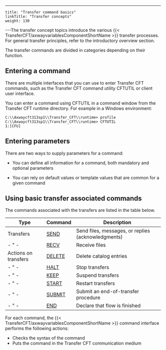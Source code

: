---
    title: "Transfer command basics"
    linkTitle: "Transfer concepts"
    weight: 130
---The transfer concept topics introduce the various {{< TransferCFT/axwayvariablesComponentShortName  >}} transfer
processes. For general transfer principles, refer to the introductory
overview section.

The transfer commands are
divided in categories depending on their function.

## Entering a command

There are multiple interfaces that you can use to enter Transfer CFT commands, such as the Transfer CFT command utility CFTUTIL or client user interface.

You can enter a command using CFTUTIL in a command window from the Transfer CFT runtime directory. For example in a Windows environment:

```
C:\\Axwaycft313sp1\\Transfer_CFT\\runtime> profile
C:\\Axwaycft313sp1\\Transfer_CFT\\runtime> CFTUTIL  
1:[CFU]
```

## Entering parameters

There are two ways to supply parameters for a command:

- You can define all information for a command, both mandatory and optional parameters

<!-- -->

- You can rely on default values or template values that are common for a given command

<span id="Transfer_associated_commands"></span>

## Using basic transfer associated commands

The commands associated with the transfers are listed in the table below.


| Type | Command | Description |
| --- | --- | --- |
| Transfers  | [SEND]()  | Send files, messages, or replies (acknowledgments)  |
| - " -  | [RECV]()  | Receive files  |
| Actions on transfers  | [DELETE](../../admin_intro/admin_commands_intro/delete_command) | Delete catalog entries  |
| - " -  | [HALT](../../c_intro_userinterfaces/about_cftutil/managing_transfer_states/halt_command) | Stop transfers  |
| - " -  | [KEEP](../../c_intro_userinterfaces/about_cftutil/managing_transfer_states/keep_command) | Suspend transfers  |
| - " -  | [START](../../c_intro_userinterfaces/about_cftutil/managing_transfer_states/start_command) | Restart transfers  |
| - " -  | [SUBMIT](../../c_intro_userinterfaces/about_cftutil/managing_transfer_states/submit_command) | Submit an end-of-transfer procedure |
| - " -  | [END](../../c_intro_userinterfaces/about_cftutil/managing_transfer_states/end_command) | Declare that flow is finished |


For each command, the {{< TransferCFT/axwayvariablesComponentShortName  >}} command interface performs the following
actions:

- Checks the syntax
    of the command
- Puts the command
    in the Transfer CFT communication medium

